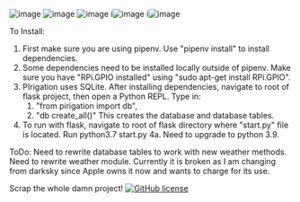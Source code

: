 ![image](https://github.com/equineranch/PIrigation/blob/master/pirigation/static/images/logo.png?raw=true)
![image](https://github.com/equineranch/PIrigation/blob/master/pirigation/static/images/home.png)
![image](https://github.com/equineranch/PIrigation/blob/master/pirigation/static/images/config.png)
i![image](https://github.com/equineranch/PIrigation/blob/master/pirigation/static/images/manual.png)
i![image](https://github.com/equineranch/PIrigation/blob/master/pirigation/static/images/unit.jpeg)

To Install:
1. First make sure you are using pipenv.  Use "pipenv install" to install dependencies.
2. Some dependencies need to be installed locally outside of pipenv.  Make sure you have "RPi.GPIO installed" using "sudo apt-get install RPi.GPIO".
3. PIrigation uses SQLite.  After installing dependencies, navigate to root of flask project, then open a Python REPL. 
  Type in:  
    1. "from pirigation import db", 
    2. "db create_all()"
  This creates the database and database tables.
4. To run with flask, navigate to root of flask directory where "start.py" file is located.  Run python3.7 start.py 
4a. Need to upgrade to python 3.9.

ToDo:
Need to rewrite database tables to work with new weather methods.
Need to rewrite weather module. Currently it is broken as I am changing from darksky since Apple owns it now and wants to charge for its use.

Scrap the whole damn project!
[![GitHub license](https://img.shields.io/badge/Build-failing-red)](https://github.com/equineranch/desk_control)
